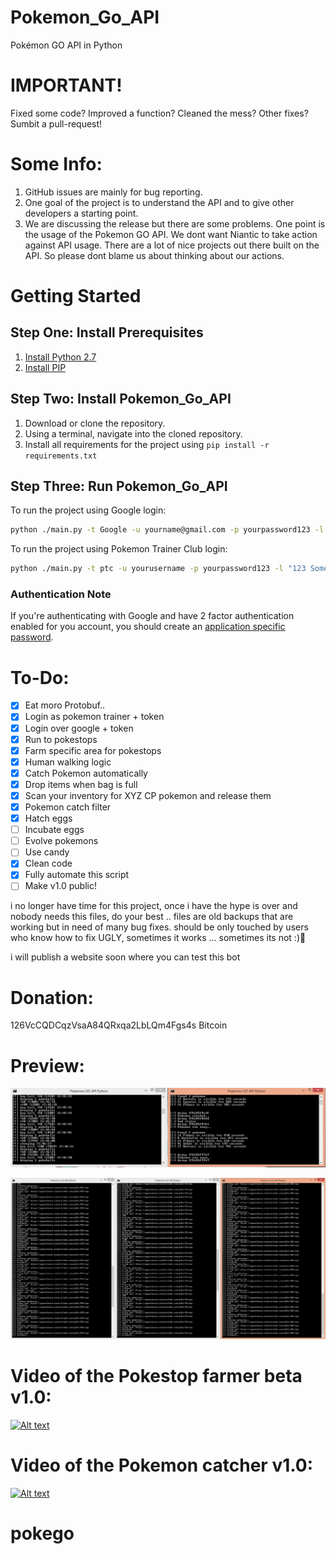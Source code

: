 # Pokemon_Go_API
Pokémon GO API in Python

# IMPORTANT!
Fixed some code? Improved a function? Cleaned the mess? Other fixes? Sumbit a pull-request!

# Some Info:
1. GitHub issues are mainly for bug reporting.  
2. One goal of the project is to understand the API and to give other developers a starting point.   
3. We are discussing the release but there are some problems. One point is the usage of the Pokemon GO API. We dont want Niantic to take action against API usage. There are a lot of nice projects out there built on the API. So please dont blame us about thinking about our actions.

# Getting Started

## Step One: Install Prerequisites

1. [Install Python 2.7](https://wiki.python.org/moin/BeginnersGuide/Download)
1. [Install PIP](https://pip.pypa.io/en/stable/installing/)

## Step Two: Install Pokemon_Go_API

1. Download or clone the repository.
1. Using a terminal, navigate into the cloned repository.
1. Install all requirements for the project using `pip install -r requirements.txt`

## Step Three: Run Pokemon_Go_API

To run the project using Google login:

```bash
python ./main.py -t Google -u yourname@gmail.com -p yourpassword123 -l "123 Some Address Some City, STATE ZIP"
```

To run the project using  Pokemon Trainer Club login:

```bash
python ./main.py -t ptc -u yourusername -p yourpassword123 -l "123 Some Address Some City, STATE ZIP"
```

### Authentication Note

If you're authenticating with Google and have 2 factor authentication enabled for you account, you should
create an [application specific password](https://support.google.com/accounts/answer/185833?hl=en).


# To-Do:
- [x] Eat moro Protobuf..
- [x] Login as pokemon trainer + token
- [x] Login over google + token
- [x] Run to pokestops
- [x] Farm specific area for pokestops
- [x] Human walking logic
- [x] Catch Pokemon automatically
- [x] Drop items when bag is full
- [x] Scan your inventory for XYZ CP pokemon and release them
- [x] Pokemon catch filter
- [x] Hatch eggs
- [ ] Incubate eggs
- [ ] Evolve pokemons
- [ ] Use candy
- [x] Clean code
- [x] Fully automate this script
- [ ] Make v1.0 public!

i no longer have time for this project, once i have the hype is over and nobody needs this files, do your best .. files are old backups that are working but in need of many bug fixes. should be only touched by users who know how to fix UGLY, sometimes it works ... sometimes its not :)

i will publish a website soon where you can test this bot 

# Donation:
126VcCQDCqzVsaA84QRxqa2LbLQm4Fgs4s Bitcoin

# Preview:

![Alt text](etc/screen.png?raw=true "result screen")

![Alt text](etc/bot.png?raw=true "result screen")

# Video of the Pokestop farmer beta v1.0:

[![Alt text](http://img.youtube.com/vi/i1UmYyntz8A/0.jpg)](http://www.youtube.com/watch?v=i1UmYyntz8A "Pokemon_Go_API Pokestop farmer")

# Video of the Pokemon catcher v1.0:

[![Alt text](http://img.youtube.com/vi/rtGyUPhrGY0/0.jpg)](http://www.youtube.com/watch?v=rtGyUPhrGY0 "Pokemon_Go_API Pokestop farmer")
# pokego
